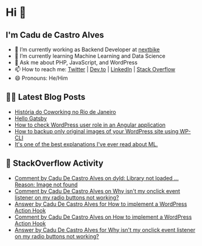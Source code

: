 # Hi 👋

## I'm Cadu de Castro Alves

- 🔭 I’m currently working as Backend Developer at [nextbike](https://nextbike.net)
- 🌱 I’m currently learning Machine Learning and Data Science
- 💬 Ask me about PHP, JavaScript, and WordPress
- 📫 How to reach me: [Twitter](https://twitter.com/castroalves) | [Dev.to](https://dev.to/castroalves) | [LinkedIn](https://linkedin.com/in/cadudecastroalves) | [Stack Overflow](https://stackoverflow.com/users/3842526/cadu-de-castro-alves)
- 😄 Pronouns: He/Him

## ✍🏼 Latest Blog Posts
<!-- BLOG-POST-LIST:START -->
- [História do Coworking no Rio de Janeiro](https://medium.com/@castroalves/hist%C3%B3ria-do-coworking-no-rio-de-janeiro-83531f2158ec?source=rss-6bc8c8d65704------2)
- [Hello Gatsby](https://castroalves.dev/hello-gatsby)
- [How to check WordPress user role in an Angular application](https://castroalves.dev/how-to-check-word-press-user-role-in-an-angular-application)
- [How to backup only original images of your WordPress site using WP-CLI](https://castroalves.dev/how-to-backup-only-original-images-of-your-word-press-site-using-wp-cli)
- [It's one of the best explanations I've ever read about ML.](https://medium.com/@castroalves/its-one-of-the-best-explanations-i-ve-ever-read-about-ml-f9417c47a0e0?source=rss-6bc8c8d65704------2)
<!-- BLOG-POST-LIST:END -->

## 💬 StackOverflow Activity
<!-- STACKOVERFLOW:START -->
- [Comment by Cadu De Castro Alves on dyld: Library not loaded ... Reason: Image not found](https://stackoverflow.com/questions/17703510/dyld-library-not-loaded-reason-image-not-found/50261326#50261326)
- [Comment by Cadu De Castro Alves on Why isn't my onclick event listener on my radio buttons not working?](https://stackoverflow.com/questions/61639603/why-isnt-my-onclick-event-listener-on-my-radio-buttons-not-working/61639887#61639887)
- [Answer by Cadu De Castro Alves for How to implement a WordPress Action Hook](https://stackoverflow.com/questions/61638829/how-to-implement-a-wordpress-action-hook/61640060#61640060)
- [Comment by Cadu De Castro Alves on How to implement a WordPress Action Hook](https://stackoverflow.com/questions/61638829/how-to-implement-a-wordpress-action-hook)
- [Answer by Cadu De Castro Alves for Why isn't my onclick event listener on my radio buttons not working?](https://stackoverflow.com/questions/61639603/why-isnt-my-onclick-event-listener-on-my-radio-buttons-not-working/61639887#61639887)
<!-- STACKOVERFLOW:END -->
